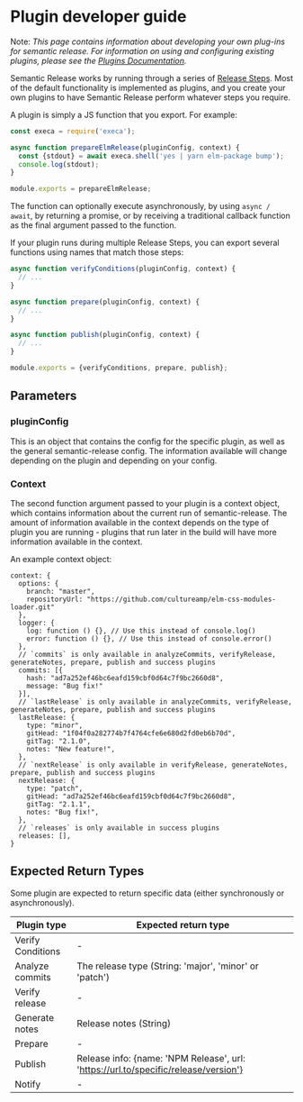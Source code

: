 # Plugin developer guide

Note: _This page contains information about developing your own plug-ins for semantic release.
For information on using and configuring existing plugins, please see the [Plugins Documentation](https://github.com/semantic-release/semantic-release/blob/caribou/docs/usage/plugins.md)._

Semantic Release works by running through a series of [Release Steps](https://github.com/semantic-release/semantic-release#release-steps). Most of the default functionality is implemented as plugins, and you create your own plugins to have Semantic Release perform whatever steps you require.

A plugin is simply a JS function that you export. For example:

```js
const execa = require('execa');

async function prepareElmRelease(pluginConfig, context) {
  const {stdout} = await execa.shell('yes | yarn elm-package bump');
  console.log(stdout);
}

module.exports = prepareElmRelease;
```

The function can optionally execute asynchronously, by using `async / await`, by returning a promise, or by receiving a traditional callback function as the final argument passed to the function.

If your plugin runs during multiple Release Steps, you can export several functions using names that match those steps:

```js
async function verifyConditions(pluginConfig, context) {
  // ...
}

async function prepare(pluginConfig, context) {
  // ...
}

async function publish(pluginConfig, context) {
  // ...
}

module.exports = {verifyConditions, prepare, publish};
```

## Parameters

### pluginConfig

This is an object that contains the config for the specific plugin, as well as the general semantic-release config. The information available will change depending on the plugin and depending on your config.

### Context

The second function argument passed to your plugin is a context object, which contains information about the current run of semantic-release. The amount of information available in the context depends on the type of plugin you are running - plugins that run later in the build will have more information available in the context.

An example context object:

```
context: {
  options: {
    branch: "master",
    repositoryUrl: "https://github.com/cultureamp/elm-css-modules-loader.git"
  },
  logger: {
    log: function () {}, // Use this instead of console.log()
    error: function () {}, // Use this instead of console.error()
  },
  // `commits` is only available in analyzeCommits, verifyRelease, generateNotes, prepare, publish and success plugins
  commits: [{
    hash: "ad7a252ef46bc6eafd159cbf0d64c7f9bc2660d8",
    message: "Bug fix!"
  }],
  // `lastRelease` is only available in analyzeCommits, verifyRelease, generateNotes, prepare, publish and success plugins
  lastRelease: {
    type: "minor",
    gitHead: "1f04f0a282774b7f4764cfe6e680d2fd0eb6b70d",
    gitTag: "2.1.0",
    notes: "New feature!",
  },
  // `nextRelease` is only available in verifyRelease, generateNotes, prepare, publish and success plugins
  nextRelease: {
    type: "patch",
    gitHead: "ad7a252ef46bc6eafd159cbf0d64c7f9bc2660d8",
    gitTag: "2.1.1",
    notes: "Bug fix!",
  },
  // `releases` is only available in success plugins
  releases: [],
}
```

## Expected Return Types

Some plugin are expected to return specific data (either synchronously or asynchronously).

| Plugin type       | Expected return type                                                                  |
|-------------------|---------------------------------------------------------------------------------------|
| Verify Conditions | -                                                                                     |
| Analyze commits   | The release type (String: 'major', 'minor' or 'patch')                                |
| Verify release    | -                                                                                     |
| Generate notes    | Release notes (String)                                                                |
| Prepare           | -                                                                                     |
| Publish           | Release info: {name: 'NPM Release', url: 'https://url.to/specific/release/version'}   |
| Notify            | -                                                                                     |

